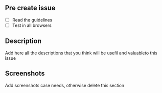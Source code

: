 ## Pre create issue

- [ ] Read the guidelines
- [ ] Test in all browsers

## Description 

Add here all the descriptions that you think will be usefil and valuableto this issue

## Screenshots

Add screenshots case needs, otherwise delete this section
